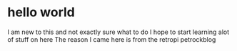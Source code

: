# hello world
I am new to this and not exactly sure what to do
I hope to start learning alot of stuff on here
The reason I came here is from the retropi petrockblog
